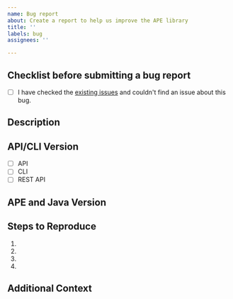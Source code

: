 ```yaml
---
name: Bug report
about: Create a report to help us improve the APE library
title: ''
labels: bug
assignees: ''

---
```


## Checklist before submitting a bug report

- [ ] I have checked the [existing issues](https://github.com/NLeSC/python-template/issues) and couldn't find an issue about this bug.


## Description
<!-- Provide a clear and concise description of what the bug is. -->

## API/CLI Version
<!-- Indicate whether this issue is related to the API or the CLI. -->
- [ ] API
- [ ] CLI
- [ ] REST API

## APE and Java Version
<!-- Specify the version of APE and Java you're using. -->

## Steps to Reproduce
<!-- Provide detailed steps to reproduce the bug: -->
1. 
2. 
3. 
4. 



## Additional Context
<!-- Add any other context about the problem here, such as special configurations, environment details, etc. -->
